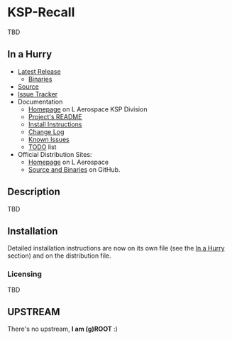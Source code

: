 # KSP-Recall

TBD


## In a Hurry

* [Latest Release](https://github.com/net-lisias-ksp/KSP-Recall/releases)
    + [Binaries](https://github.com/net-lisias-ksp/KSP-Recall/tree/Archive)
* [Source](https://github.com/net-lisias-ksp/KSP-Recall)
* [Issue Tracker](https://github.com/net-lisias-ksp/KSP-Recall/issues)
* Documentation	
	+ [Homepage](http://ksp.lisias.net/add-ons/KSP-Recall) on L Aerospace KSP Division
	+ [Project's README](https://github.com/net-lisias-ksp/KSP-Recall/blob/master/README.md)
	+ [Install Instructions](https://github.com/net-lisias-ksp/KSP-Recall/blob/master/INSTALL.md)
	+ [Change Log](./CHANGE_LOG.md)
	+ [Known Issues](./KNOWN_ISSUES.md)
	+ [TODO](./TODO.md) list
* Official Distribution Sites:
	+ [Homepage](http://ksp.lisias.net/add-ons/KSP-Recall) on L Aerospace
	+ [Source and Binaries](https://github.com/net-lisias-ksp/KSP-Recall) on GitHub.


## Description

TBD


## Installation

Detailed installation instructions are now on its own file (see the [In a Hurry](#in-a-hurry) section) and on the distribution file.

### Licensing

TBD

## UPSTREAM

There's no upstream, **I am (g)ROOT** :)
